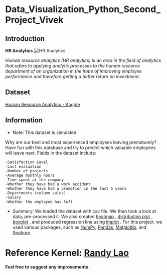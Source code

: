 # Data_Visualization_Python_Second_Project_Vivek
## Introduction 
**HR Analytics**
![HR Analytics](https://businessfirstfamily.com/wp-content/uploads/2017/04/HR-Analytics-In-The-Workplace.jpg)

*Human resource analytics (HR analytics) is an area in the field of analytics that refers to applying analytic processes to the human resource department of an organization in the hope of improving employee performance and therefore getting a better return on investment.*

## Dataset  
[Human Resource Analytics - Kaggle](https://www.kaggle.com/ludobenistant/hr-analytics)


## Information 

* Note: This dataset is simulated.

Why are our best and most experienced employees leaving prematurely? Have fun with this database and try to predict which valuable employees will leave next. Fields in the dataset include:

    -Satisfaction Level
    -Last evaluation
    -Number of projects
    -Average monthly hours
    -Time spent at the company
    -Whether they have had a work accident
    -Whether they have had a promotion in the last 5 years
    -Departments (column sales)
    -Salary
    -Whether the employee has left



* Summary: We loaded the dataset with csv file. We then took a look at data, pre-processed it. We also created [heatmap](https://seaborn.pydata.org/generated/seaborn.heatmap.html) , [distribution plot](https://seaborn.pydata.org/generated/seaborn.distplot.html) , [boxplot](https://seaborn.pydata.org/generated/seaborn.boxplot.html) , and produced regression line using [lmplot](https://seaborn.pydata.org/generated/seaborn.lmplot.html) . For this project, we used various packages, such as [NumPy](http://www.numpy.org/), [Pandas](http://pandas.pydata.org/), [Matplotlib](https://matplotlib.org/), and [Seaborn](https://pypi.python.org/pypi/seaborn). 

# Reference Kernel: [Randy Lao](https://www.kaggle.com/randylaosat/predicting-employee-kernelover)

**Feel free to suggest any improvements.** 
